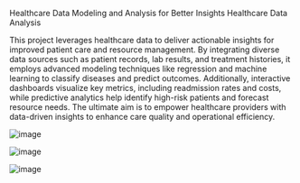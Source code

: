Healthcare Data Modeling and Analysis for Better Insights Healthcare Data Analysis

This project leverages healthcare data to deliver actionable insights for improved patient care and resource management. By integrating diverse data sources such as patient records, lab results, and treatment histories, it employs advanced modeling techniques like regression and machine learning to classify diseases and predict outcomes. Additionally, interactive dashboards visualize key metrics, including readmission rates and costs, while predictive analytics help identify high-risk patients and forecast resource needs. The ultimate aim is to empower healthcare providers with data-driven insights to enhance care quality and operational efficiency.



![image](https://github.com/user-attachments/assets/4ff0efbe-03e1-4955-83db-667edc6afe6e)


![image](https://github.com/user-attachments/assets/934df222-e484-403d-bdf3-f4fe742679e5)



![image](https://github.com/user-attachments/assets/3cf44acf-eccb-43b4-8512-da5b6ee5713b)

